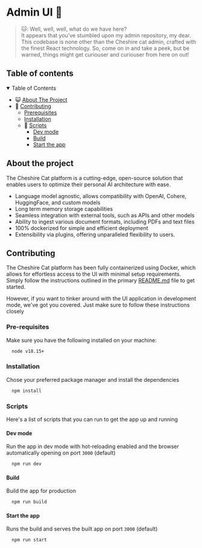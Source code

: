 # Admin UI 🎨

> 🐱: Well, well, well, what do we have here?\
> It appears that you've stumbled upon my admin repository, my dear.\
> This codebase is none other than the Cheshire cat admin, crafted with the finest React technology. So, come on in and
> take a peek, but be warned, things might get curiouser and curiouser from here on out!

## Table of contents

<!-- TABLE OF CONTENTS -->
<details open>
  <summary>Table of Contents</summary>
  <ul>
    <li>😺 <a href="#about-the-project">About The Project</a></li>
    <li>
      🎸 <a href="#contributing">Contributing</a>
      <ul>
        <li><a href="#prerequisites">Prerequisites</a></li>
        <li><a href="#installation">Installation</a></li>
            <li>💾 <a href="#scripts">Scripts</a>
            <ul>
                <li><a href="#dev-mode">Dev mode</a></li>
                <li><a href="#build">Build</a></li>
                <li><a href="#start-the-app">Start the app</a></li>
            </ul>
        </li>
      </ul>
    </li>
  </ul>
</details>

## About the project

The Cheshire Cat platform is a cutting-edge, open-source solution that enables users to optimize their personal AI
architecture with ease.

- Language model agnostic, allows compatibility with OpenAI, Cohere, HuggingFace, and custom models
- Long term memory storage capabilities
- Seamless integration with external tools, such as APIs and other models
- Ability to ingest various document formats, including PDFs and text files
- 100% dockerized for simple and efficient deployment
- Extensibility via plugins, offering unparalleled flexibility to users.

## Contributing

The Cheshire Cat platform has been fully containerized using Docker, which allows for effortless access to the UI with
minimal setup requirements.\
Simply follow the instructions outlined in the
primary [README.md](https://github.com/zAlweNy26/vue-cheshire-cat/blob/main/README.md) file to get started.

However, if you want to tinker around with the UI application in development mode, we've got you covered.
Just make sure to follow these instructions closely

### Pre-requisites

Make sure you have the following installed on your machine:

```bash
  node v18.15+
```

### Installation

Chose your preferred package manager and install the dependencies

```bash
  npm install
```

### Scripts

Here's a list of scripts that you can run to get the app up and running

#### Dev mode

Run the app in dev mode with hot-reloading enabled and the browser automatically opening on port `3000` (default)

```bash
  npm run dev
```

#### Build

Build the app for production

```bash
  npm run build
```

#### Start the app

Runs the build and serves the built app on port `3000` (default)

```bash
  npm run start
```